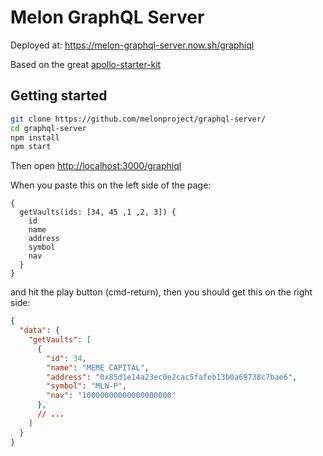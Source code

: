 # Melon GraphQL Server
Deployed at: https://melon-graphql-server.now.sh/graphiql

Based on the great [apollo-starter-kit](https://github.com/apollostack/apollo-starter-kit)


## Getting started

```sh
git clone https://github.com/melonproject/graphql-server/
cd graphql-server
npm install
npm start
```

Then open [http://localhost:3000/graphiql](http://localhost:3000/graphql)

When you paste this on the left side of the page:

```
{
  getVaults(ids: [34, 45 ,1 ,2, 3]) {
    id
    name
    address
    symbol
    nav
  }
}
```

and hit the play button (cmd-return), then you should get this on the right side:

```json
{
  "data": {
    "getVaults": [
      {
        "id": 34,
        "name": "MEME CAPITAL",
        "address": "0x85d1e14a23ec0e2cac5fafeb13b0a69738c7bae6",
        "symbol": "MLN-P",
        "nav": "10000000000000000000"
      },
      // ...
    ]
  }
}
```  
